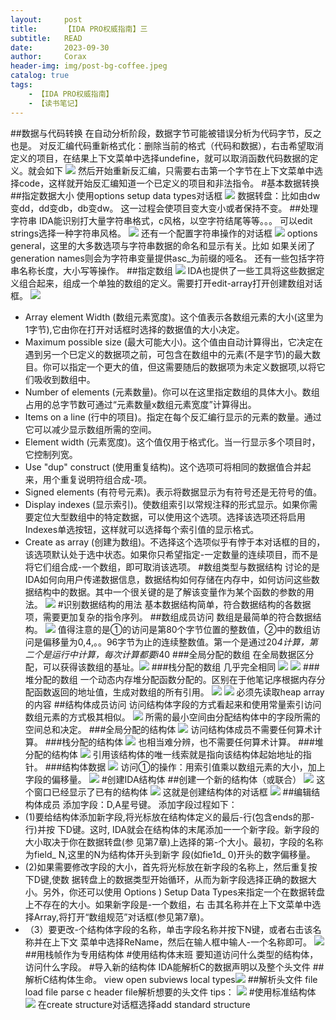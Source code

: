 ```yaml
---
layout:     post
title:      【IDA PRO权威指南】三
subtitle:   READ
date:       2023-09-30
author:     Corax
header-img: img/post-bg-coffee.jpeg
catalog: true
tags:
    - 【IDA PRO权威指南】
    - 【读书笔记】
---
```


##数据与代码转换
在自动分析阶段，数据字节可能被错误分析为代码字节，反之也是。
对反汇编代码重新格式化：删除当前的格式（代码和数据），右击希望取消定义的项目，在结果上下文菜单中选择undefine，就可以取消函数代码数据的定义。就会如下
![](https://typora-1321221957.cos.ap-shanghai.myqcloud.com/image1/202311021122165.png)
然后开始重新反汇编，只需要右击第一个字节在上下文菜单中选择code，这样就开始反汇编知道一个已定义的项目和非法指令。
#基本数据转换
##指定数据大小
使用options setup data types对话框
![](https://typora-1321221957.cos.ap-shanghai.myqcloud.com/image1/202311021122166.png)
数据转盘：比如由dw变dd，dd变db，db变dw。
这一过程会使项目变大变小或者保持不变。
##处理字符串
IDA能识别打大量字符串格式，c风格，以空字符结尾等等。。。
可以edit strings选择一种字符串风格。
![](https://typora-1321221957.cos.ap-shanghai.myqcloud.com/image1/202311021122167.png)
还有一个配置字符串操作的对话框
![](https://typora-1321221957.cos.ap-shanghai.myqcloud.com/image1/202311021122168.png)
options general，这里的大多数选项与字符串数据的命名和显示有关。比如 如果关闭了generation names则会为字符串变量提供asc_为前缀的哑名。
还有一些包括字符串名称长度，大小写等操作。
##指定数组
![](https://typora-1321221957.cos.ap-shanghai.myqcloud.com/image1/202311021122170.png)
IDA也提供了一些工具将这些数据定义组合起来，组成一个单独的数组的定义。需要打开edit-array打开创建数组对话框。
![](https://typora-1321221957.cos.ap-shanghai.myqcloud.com/image1/202311021122171.png)

* Array element Width (数组元素宽度)。这个值表示各数组元素的大小(这里为1字节),它由你在打开对话框时选择的数据值的大小决定。
* Maximum possible size (最大可能大小)。这个值由自动计算得出，它决定在遇到另一个巳定义的数据项之前，可包含在数组中的元素(不是字节)的最大数目。你可以指定一个更大的值，但这需要随后的数据项为未定义数据项,以将它们吸收到数组中。
* Number of elements (元素数量)。你可以在这里指定数组的具体大小。数组占用的总字节数可通过“元素数量x数组元素宽度”计算得出。
* Items on a line (行中的项目)。指定在每个反汇编行显示的元素的数量。通过它可以减少显示数组所需的空间。
* Element width (元素宽度)。这个值仅用于格式化。当一行显示多个项目时，它控制列宽。
* Use "dup" construct (使用重复结构)。这个选项可将相同的数据值合并起来，用个重复说明符组合成-项。
* Signed elements (有符号元素)。表示将数据显示为有符号还是无符号的值。
* Display indexes (显示索引)。使数组索引以常规注释的形式显示。如果你需要定位大型数组中的特定数据，可以使用这个选项。选择该选项还将启用Indexes单选按钮，这样就可以选择每个索引值的显示格式。
* Create as array (创建为数组)。不选择这个选项似乎有悖于本对话框的目的，该选项默认处于选中状态。如果你只希望指定-一定数量的连续项目，而不是将它们组合成-一个数组，即可取消该选项。
#数组类型与数据结构
讨论的是IDA如何向用户传递数据信息，数据结构如何存储在内存中，如何访问这些数据结构中的数据。其中一个很关键的是了解该变量作为某个函数的参数的用法。
![](https://typora-1321221957.cos.ap-shanghai.myqcloud.com/image1/202311021122172.png)
#识别数据结构的用法
基本数据结构简单，符合数据结构的各数据项，需要更加复杂的指令序列。
##数组成员访问
数组是最简单的符合数据结构。
![](https://typora-1321221957.cos.ap-shanghai.myqcloud.com/image1/202311021122173.png)
值得注意的是①的访问是第80个字节位置的整数值，②中的数组访问是偏移量为0,4,。。96字节为止的连续整数值。第一个是通过20*4计算，第二个是运行中计算，每次计算都要i*40
###全局分配的数组
在全局数据区分配，可以获得该数组的基址。![](https://typora-1321221957.cos.ap-shanghai.myqcloud.com/image1/202311021122174.png)
###栈分配的数组
几乎完全相同
![](https://typora-1321221957.cos.ap-shanghai.myqcloud.com/image1/202311021122175.png)
![](https://typora-1321221957.cos.ap-shanghai.myqcloud.com/image1/202311021122176.png)
###堆分配的数组
一个动态内存堆分配函数分配的。区别在于他笔记序根据内存分配函数返回的地址值，生成对数组的所有引用。
![](https://typora-1321221957.cos.ap-shanghai.myqcloud.com/image1/202311021122177.png)
![](https://typora-1321221957.cos.ap-shanghai.myqcloud.com/image1/202311021122178.png)
必须先读取heap array的内容
##结构体成员访问
访问结构体字段的方式看起来和使用常量索引访问数组元素的方式极其相似。
![](https://typora-1321221957.cos.ap-shanghai.myqcloud.com/image1/202311021122179.png)
所需的最小空间由分配结构体中的字段所需的空间总和决定。
###全局分配的结构体
![](https://typora-1321221957.cos.ap-shanghai.myqcloud.com/image1/202311021122180.png)
访问结构体成员不需要任何算术计算。
###栈分配的结构体
![](https://typora-1321221957.cos.ap-shanghai.myqcloud.com/image1/202311021122181.png)
也相当难分辨，也不需要任何算术计算。
###堆分配的结构体
![](https://typora-1321221957.cos.ap-shanghai.myqcloud.com/image1/202311021122182.png)
引用该结构体的唯一线索就是指向该结构体起始地址的指针。
###结构体数据
![](https://typora-1321221957.cos.ap-shanghai.myqcloud.com/image1/202311021122183.png)
访问①的操作：用索引值乘以数组元素的大小，加上字段的偏移量。
![](https://typora-1321221957.cos.ap-shanghai.myqcloud.com/image1/202311021122184.png)
#创建IDA结构体
##创建一个新的结构体（或联合）
![](https://typora-1321221957.cos.ap-shanghai.myqcloud.com/image1/202311021122185.png)
这个窗口已经显示了已有的结构体
![](https://typora-1321221957.cos.ap-shanghai.myqcloud.com/image1/202311021122187.png)
这就是创建结构体的对话框
![](https://typora-1321221957.cos.ap-shanghai.myqcloud.com/image1/202311021122188.png)
##编辑结构体成员
添加字段：D,A星号键。
添加字段过程如下：
* (1)要给结构体添加新字段,将光标放在结构体定义的最后-行(包含ends的那-行)并按
下D键。这时, IDA就会在结构体的末尾添加一一个新字段。新字段的大小取决于你在数据转盘(参
见第7章)上选择的第-个大小。最初，字段的名称为field_ N,这里的N为结构体开头到新字
段(如fie1d_ 0)开头的数字偏移量。
* (2)如果需要修改字段的大小，首先将光标放在新字段的名称上，然后重复按下D键,使数
据转盘上的数据类型开始循环，从而为新字段选择正确的数据大小。另外，你还可以使用
Options ) Setup Data Types来指定一个在数据转盘上不存在的大小。如果新字段是-一个数组，右
击其名称并在上下文菜单中选择Array,将打开“数组规范”对话框(参见第7章)。
* （3）要更改-个结构体字段的名称，单击字段名称并按下N键，或者右击该名称并在上下文
菜单中选择ReName，然后在输人框中输人-一个名称即可。
![](https://typora-1321221957.cos.ap-shanghai.myqcloud.com/image1/202311021122189.png)
##用栈帧作为专用结构体
#使用结构体末班
要知道访问什么类型的结构体，访问什么字段。
#导入新的结构体
IDA能解析C的数据声明以及整个头文件
##解析C结构体生命。
view open subviews local types![](https://typora-1321221957.cos.ap-shanghai.myqcloud.com/image1/202311021122190.png)
##解析头文件
file load file parse c header file解析想要的头文件
tips：
![](https://typora-1321221957.cos.ap-shanghai.myqcloud.com/image1/202311021122191.png)
#使用标准结构体
![](https://typora-1321221957.cos.ap-shanghai.myqcloud.com/image1/202311021122192.png)
在create structure对话框选择add standard structure